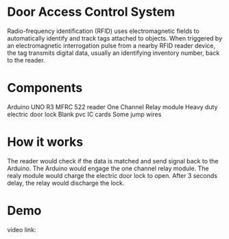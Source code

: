 # Door Access Control System
Radio-frequency identification (RFID) uses electromagnetic fields to automatically identify and track tags attached to objects. When triggered
by an electromagnetic interrogation pulse from a nearby RFID reader device, the tag transmits digital data, usually an identifying inventory
number, back to the reader. 

# Components
Arduino UNO R3 
MFRC 522 reader
One Channel Relay module 
Heavy duty electric door lock 
Blank pvc IC cards
Some jump wires

# How it works
The reader would check if the data is matched and send signal back to the Arduino. The Arduino would engage the one channel relay module. 
The realy module would charge the electric door lock to open. After 3 seconds delay, the relay would discharge the lock. 

# Demo
video link: 
